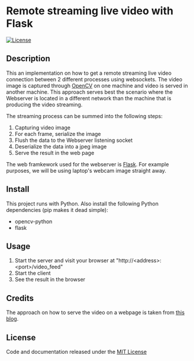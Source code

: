 # Remote streaming live video with Flask

[![License](https://img.shields.io/badge/license-MIT-blue.svg)](https://github.com/rena2damas/sorted-tagged-set/blob/master/LICENSE)

## Description

This an implementation on how to get a remote streaming live video connection between 2 different processes using websockets. The video image is captured through [OpenCV](https://opencv.org/) on one machine and video is served in another machine. This approach serves best the scenario where the Webserver is located in a different network than the machine that is producing the video streaming.

The streaming process can be summed into the following steps:
1. Capturing video image
2. For each frame, serialize the image
3. Flush the data to the Webserver listening socket
4. Deserialize the data into a jpeg image
5. Serve the result in the web page

The web framkework used for the webserver is [Flask](http://flask.pocoo.org/). For example purposes, we will be using laptop's webcam image straight away.

## Install
This project runs with Python. Also install the following Python dependencies (pip makes it dead simple):
* opencv-python
* flask

## Usage
1. Start the server and visit your browser at "http://&lt;address&gt;:&lt;port&gt;/video_feed"
2. Start the client
3. See the result in the browser
  
## Credits
The approach on how to serve the video on a webpage is taken from [this blog](http://blog.miguelgrinberg.com/post/video-streaming-with-flask).

## License
Code and documentation released under the [MIT License](https://github.com/rena2damas/remote-opencv-streaming-live-video/blob/master/LICENSE)
